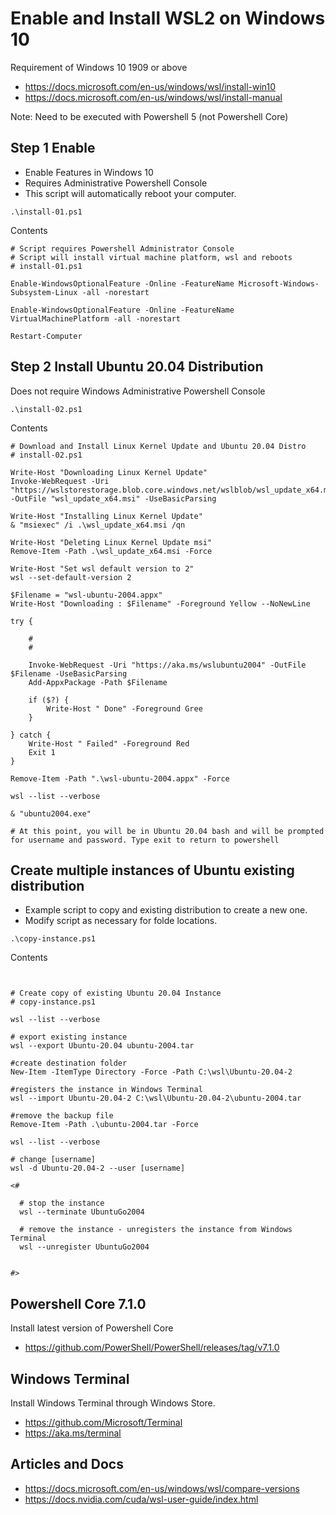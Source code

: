 # Enable and Install WSL2 on Windows 10

  Requirement of Windows 10 1909 or above

  * https://docs.microsoft.com/en-us/windows/wsl/install-win10
  * https://docs.microsoft.com/en-us/windows/wsl/install-manual

  Note: Need to be executed with Powershell 5 (not Powershell Core)

## Step 1 Enable 

  * Enable Features in Windows 10
  * Requires Administrative Powershell Console
  * This script will automatically reboot your computer.

```
.\install-01.ps1
```
Contents
```
# Script requires Powershell Administrator Console
# Script will install virtual machine platform, wsl and reboots
# install-01.ps1

Enable-WindowsOptionalFeature -Online -FeatureName Microsoft-Windows-Subsystem-Linux -all -norestart

Enable-WindowsOptionalFeature -Online -FeatureName VirtualMachinePlatform -all -norestart

Restart-Computer

```


## Step 2 Install Ubuntu 20.04 Distribution

  Does not require Windows Administrative Powershell Console

```
.\install-02.ps1
```

Contents
```
# Download and Install Linux Kernel Update and Ubuntu 20.04 Distro
# install-02.ps1

Write-Host "Downloading Linux Kernel Update"
Invoke-WebRequest -Uri "https://wslstorestorage.blob.core.windows.net/wslblob/wsl_update_x64.msi" -OutFile "wsl_update_x64.msi" -UseBasicParsing

Write-Host "Installing Linux Kernel Update"
& "msiexec" /i .\wsl_update_x64.msi /qn

Write-Host "Deleting Linux Kernel Update msi"
Remove-Item -Path .\wsl_update_x64.msi -Force

Write-Host "Set wsl default version to 2"
wsl --set-default-version 2

$Filename = "wsl-ubuntu-2004.appx"
Write-Host "Downloading : $Filename" -Foreground Yellow --NoNewLine

try {

    #
    #

    Invoke-WebRequest -Uri "https://aka.ms/wslubuntu2004" -OutFile $Filename -UseBasicParsing
    Add-AppxPackage -Path $Filename

    if ($?) {
        Write-Host " Done" -Foreground Gree
    }

} catch {
    Write-Host " Failed" -Foreground Red
    Exit 1
}

Remove-Item -Path ".\wsl-ubuntu-2004.appx" -Force

wsl --list --verbose

& "ubuntu2004.exe"

# At this point, you will be in Ubuntu 20.04 bash and will be prompted for username and password. Type exit to return to powershell

```

## Create multiple instances of Ubuntu existing distribution

  * Example script to copy and existing distribution to create a new one.
  * Modify script as necessary for folde locations.

```
.\copy-instance.ps1
```
Contents

```


# Create copy of existing Ubuntu 20.04 Instance
# copy-instance.ps1

wsl --list --verbose

# export existing instance
wsl --export Ubuntu-20.04 ubuntu-2004.tar

#create destination folder
New-Item -ItemType Directory -Force -Path C:\wsl\Ubuntu-20.04-2

#registers the instance in Windows Terminal
wsl --import Ubuntu-20.04-2 C:\wsl\Ubuntu-20.04-2\ubuntu-2004.tar

#remove the backup file
Remove-Item -Path .\ubuntu-2004.tar -Force

wsl --list --verbose

# change [username]
wsl -d Ubuntu-20.04-2 --user [username]

<#

  # stop the instance
  wsl --terminate UbuntuGo2004

  # remove the instance - unregisters the instance from Windows Terminal 
  wsl --unregister UbuntuGo2004


#>
```

## Powershell Core 7.1.0

  Install latest version of Powershell Core

  * https://github.com/PowerShell/PowerShell/releases/tag/v7.1.0

## Windows Terminal 

Install Windows Terminal through Windows Store.

  * https://github.com/Microsoft/Terminal
  * https://aka.ms/terminal


## Articles and Docs


* https://docs.microsoft.com/en-us/windows/wsl/compare-versions
* https://docs.nvidia.com/cuda/wsl-user-guide/index.html



